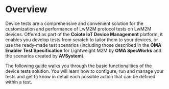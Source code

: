 # Overview

Device tests are a comprehensive and convenient solution for the customization and performance of LwM2M protocol tests on LwM2M devices.
Offered as part of the **Coiote IoT Device Management** platform, it enables you develop tests from scratch to tailor them to your devices, or use the ready-made test scenarios (including those described in the **OMA Enabler Test Specification** for Lightweight M2M by **OMA SpecWorks** and the scenarios created by **AVSystem**).

The following guide walks you through the basic functionalities of the device tests solution. You will learn how to configure, run and manage your tests and get to know in detail each possible action that can be defined within a test.
